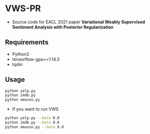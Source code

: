 # VWS-PR
  * Source code for EACL 2021 paper **Variational Weakly Supervised Sentiment Analysis with Posterior Regularization**

## Requirements
  * Python3
  * tensorflow-gpu>=1.14.0 
  * tqdm

## Usage

```bash
python yelp.py
python imdb.py
python amazon.py
```

* If you want to run VWS
```bash
python yelp.py --beta 0.0
python imdb.py --beta 0.0
python amazon.py --beta 0.0
```




